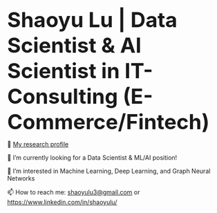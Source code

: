 <font size=20><b>Shaoyu Lu | Data Scientist & AI Scientist in IT-Consulting (E-Commerce/Fintech) </b></font><p>
👋 <a href="https://sites.google.com/umich.edu/shaoyulu"> My research profile </a><p>
👀 I’m currently looking for a Data Scientist & ML/AI position! <p>
🌱 I’m interested in Machine Learning, Deep Learning, and Graph Neural Networks<p>
📫 How to reach me: shaoyulu3@gmail.com or https://www.linkedin.com/in/shaoyulu/ <p>
